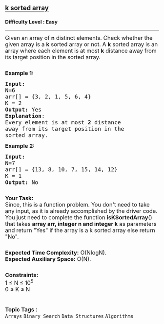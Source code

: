 <h2><a href="https://www.geeksforgeeks.org/problems/k-sorted-array1610/1">k sorted array</a></h2><h3>Difficulty Level : Easy</h3><hr><div class="problems_problem_content__Xm_eO"><p><span style="font-size:18px">Given an array of&nbsp;<strong>n</strong>&nbsp;distinct elements. Check whether the given array is a&nbsp;<strong>k</strong>&nbsp;sorted array or not. A&nbsp;<strong>k</strong>&nbsp;sorted array is an array where each element is at most&nbsp;<strong>k</strong>&nbsp;distance away from its target position in the sorted array.</span></p>

<p><br>
<span style="font-size:18px"><strong>Example 1:</strong></span></p>

<pre><span style="font-size:18px"><strong>Input:
</strong>N=6
arr[] = {3, 2, 1, 5, 6, 4} 
K = 2
<strong>Output:</strong> Yes
<strong>Explanation</strong>:
Every element is at most <strong>2</strong> distance 
away from its target position in the
sorted array.  </span>
</pre>

<p><span style="font-size:18px"><strong>Example 2:</strong></span></p>

<pre><span style="font-size:18px"><strong>Input:
</strong>N=7
arr[] = {13, 8, 10, 7, 15, 14, 12}
K = 1
<strong>Output:</strong> No</span>
</pre>

<p><br>
<span style="font-size:18px"><strong>Your Task:</strong><br>
Since, this is a function problem. You don't need to take any input, as it is already accomplished by the driver code. You just need to complete the function <strong>isKSortedArray</strong>() that takes <strong>array arr, integer&nbsp;n and integer k</strong> as parameters and return&nbsp;"Yes" if the array is a k sorted array else return "No".</span></p>

<p><br>
<span style="font-size:18px"><strong>Expected Time Complexity:</strong> O(NlogN).<br>
<strong>Expected Auxiliary Space:</strong> O(N).</span></p>

<p><br>
<span style="font-size:18px"><strong>Constraints:</strong><br>
1 ≤ N ≤ 10<sup>5</sup><br>
0 ≤ K ≤ N</span></p>
</div><br><p><span style=font-size:18px><strong>Topic Tags : </strong><br><code>Arrays</code>&nbsp;<code>Binary Search</code>&nbsp;<code>Data Structures</code>&nbsp;<code>Algorithms</code>&nbsp;